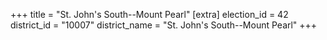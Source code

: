 +++
title = "St. John's South--Mount Pearl"
[extra]
election_id = 42
district_id = "10007"
district_name = "St. John's South--Mount Pearl"
+++
